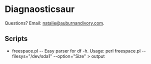 # Diagnaosticsaur

Questions?  Email: natalie@auburnandivory.com.


## Scripts


* freespace.pl -- Easy parser for df -h.  Usage:
   perl freespace.pl --filesys="/dev/sda1" --option="Size" > output